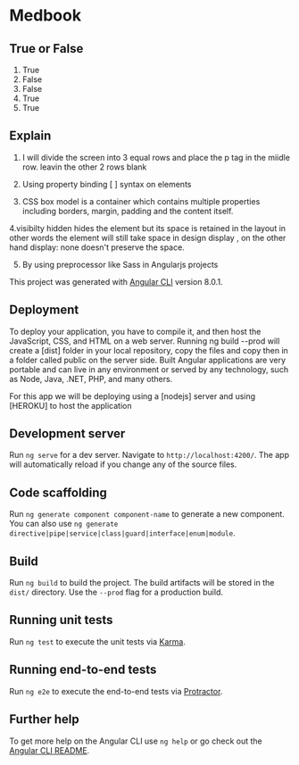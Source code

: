 # Medbook

## True or False 
1. True
2. False
3. False
4. True
5. True

## Explain

 
1. I will divide the screen into 3 equal rows and 
place the p tag in the miidle row. leavin the other 2 
rows blank

2. Using property binding [ ] syntax on elements 

3. CSS box model is a container which contains multiple
 properties including borders, margin, padding and the
 content itself.

4.visibilty hidden hides the element but its space is 
 retained in the layout in other words the element will still 
 take space in design display , on the other hand 
 display: none doesn't preserve the space.

5. By using preprocessor like Sass in Angularjs projects

 

This project was generated with [Angular CLI](https://github.com/angular/angular-cli) version 8.0.1.

 ## Deployment
To deploy your application, you have to compile it, and then host the JavaScript, CSS, and HTML on a web server. Running ng build --prod will create a [dist] folder in your local repository, copy the files and copy then in a folder called public on the server side. Built Angular applications are very portable and can live in any environment or served by any technology, such as Node, Java, .NET, PHP, and many others.

For this app we will be deploying using a [nodejs] server and using [HEROKU]
 to host the application
## Development server

Run `ng serve` for a dev server. Navigate to `http://localhost:4200/`. The app will automatically reload if you change any of the source files.

## Code scaffolding

Run `ng generate component component-name` to generate a new component. You can also use `ng generate directive|pipe|service|class|guard|interface|enum|module`.

## Build

Run `ng build` to build the project. The build artifacts will be stored in the `dist/` directory. Use the `--prod` flag for a production build.

## Running unit tests

Run `ng test` to execute the unit tests via [Karma](https://karma-runner.github.io).

## Running end-to-end tests

Run `ng e2e` to execute the end-to-end tests via [Protractor](http://www.protractortest.org/).

## Further help

To get more help on the Angular CLI use `ng help` or go check out the [Angular CLI README](https://github.com/angular/angular-cli/blob/master/README.md).
